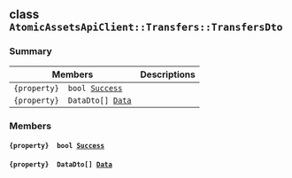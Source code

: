 ## class `AtomicAssetsApiClient::Transfers::TransfersDto` 

### Summary

 Members                        | Descriptions                                
--------------------------------|---------------------------------------------
`{property}  bool `[`Success`](#class_atomic_assets_api_client_1_1_transfers_1_1_transfers_dto_1a506fb037fbb6bfe8f254c021a2c3cfac) | 
`{property}  DataDto[] `[`Data`](#class_atomic_assets_api_client_1_1_transfers_1_1_transfers_dto_1a6ed89521b3da4f30d2ab82c36d0afd13) | 

### Members

#### `{property}  bool `[`Success`](#class_atomic_assets_api_client_1_1_transfers_1_1_transfers_dto_1a506fb037fbb6bfe8f254c021a2c3cfac) 

#### `{property}  DataDto[] `[`Data`](#class_atomic_assets_api_client_1_1_transfers_1_1_transfers_dto_1a6ed89521b3da4f30d2ab82c36d0afd13) 

